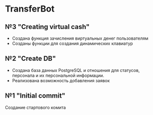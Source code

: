 # TransferBot
## №3 "Creating virtual cash"
- Создана функция зачисления виртуальных денег пользователям
- Созданы функции для создания динамических клавиатур
## №2 "Create DB"
- Создана база данных PostgreSQL и отношения для статусов, персонала и их персональной информации.
- Реализована возможность добавления заявок
## №1 "Initial commit"
Создание стартового комита